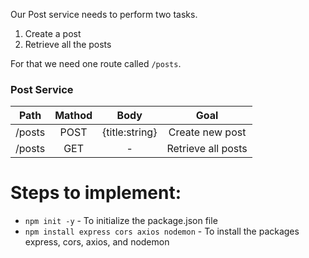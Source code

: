 Our Post service needs to perform two tasks.

1. Create a post
2. Retrieve all the posts

For that we need one route called `/posts`.

### Post Service

|  Path  | Mathod |      Body      |        Goal        |
| :----: | :----: | :------------: | :----------------: |
| /posts |  POST  | {title:string} |  Create new post   |
| /posts |  GET   |       -        | Retrieve all posts |

# Steps to implement:

- `npm init -y` - To initialize the package.json file
- `npm install express cors axios nodemon` - To install the packages express, cors, axios, and nodemon
